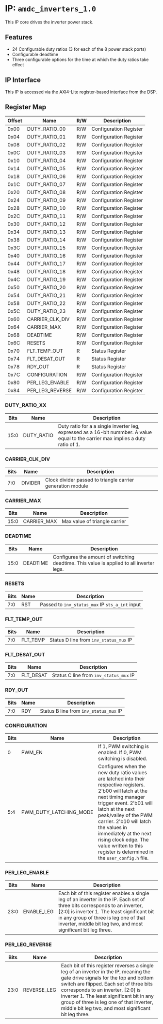 # IP: `amdc_inverters_1.0`

This IP core drives the inverter power stack.

## Features

- 24 Configurable duty ratios (3 for each of the 8 power stack ports)
- Configurable deadtime
- Three configurable options for the time at which the duty ratios take effect

## IP Interface

This IP is accessed via the AXI4-Lite register-based interface from the DSP.

## Register Map

| Offset | Name | R/W | Description |
| -- | -- | -- | -- |
| 0x00 | DUTY_RATIO_00 | R/W | Configuration Register |
| 0x04 | DUTY_RATIO_01 | R/W | Configuration Register |
| 0x08 | DUTY_RATIO_02 | R/W | Configuration Register |
| 0x0C | DUTY_RATIO_03 | R/W | Configuration Register |
| 0x10 | DUTY_RATIO_04 | R/W | Configuration Register |
| 0x14 | DUTY_RATIO_05 | R/W | Configuration Register |
| 0x18 | DUTY_RATIO_06 | R/W | Configuration Register |
| 0x1C | DUTY_RATIO_07 | R/W | Configuration Register |
| 0x20 | DUTY_RATIO_08 | R/W | Configuration Register |
| 0x24 | DUTY_RATIO_09 | R/W | Configuration Register |
| 0x28 | DUTY_RATIO_10 | R/W | Configuration Register |
| 0x2C | DUTY_RATIO_11 | R/W | Configuration Register |
| 0x30 | DUTY_RATIO_12 | R/W | Configuration Register |
| 0x34 | DUTY_RATIO_13 | R/W | Configuration Register |
| 0x38 | DUTY_RATIO_14 | R/W | Configuration Register |
| 0x3C | DUTY_RATIO_15 | R/W | Configuration Register |
| 0x40 | DUTY_RATIO_16 | R/W | Configuration Register |
| 0x44 | DUTY_RATIO_17 | R/W | Configuration Register |
| 0x48 | DUTY_RATIO_18 | R/W | Configuration Register |
| 0x4C | DUTY_RATIO_19 | R/W | Configuration Register |
| 0x50 | DUTY_RATIO_20 | R/W | Configuration Register |
| 0x54 | DUTY_RATIO_21 | R/W | Configuration Register |
| 0x58 | DUTY_RATIO_22 | R/W | Configuration Register |
| 0x5C | DUTY_RATIO_23 | R/W | Configuration Register |
| 0x60 | CARRIER_CLK_DIV | R/W | Configuration Register |
| 0x64 | CARRIER_MAX | R/W | Configuration Register |
| 0x68 | DEADTIME | R/W | Configuration Register |
| 0x6C | RESETS | R/W | Configuration Register |
| 0x70 | FLT_TEMP_OUT | R | Status Register |
| 0x74 | FLT_DESAT_OUT | R | Status Register |
| 0x78 | RDY_OUT | R | Status Register |
| 0x7C | CONFIGURATION | R/W | Configuration Register |
| 0x80 | PER_LEG_ENABLE | R/W | Configuration Register |
| 0x84 | PER_LEG_REVERSE | R/W | Configuration Register |

### DUTY_RATIO_XX

| Bits | Name | Description |
| -- | -- | -- |
| 15:0 | DUTY_RATIO | Duty ratio for a a single inverter leg, expressed as a 16-bit nummber. A value equal to the carrier max implies a duty ratio of 1. |

### CARRIER_CLK_DIV

| Bits | Name | Description |
| -- | -- | -- |
| 7:0 | DIVIDER | Clock divider passed to triangle carrier generation module |

### CARRIER_MAX

| Bits | Name | Description |
| -- | -- | -- |
| 15:0 | CARRIER_MAX | Max value of triangle carrier |

### DEADTIME

| Bits | Name | Description |
| -- | -- | -- |
| 15:0 | DEADTIME | Configures the amount of switching deadtime. This value is applied to all inverter legs. |

### RESETS

| Bits | Name | Description |
| -- | -- | -- |
| 7:0 | RST | Passed to `inv_status_mux` IP `sts_a_int` input |

### FLT_TEMP_OUT

| Bits | Name | Description |
| -- | -- | -- |
| 7:0 | FLT_TEMP | Status D line from `inv_status_mux` IP |

### FLT_DESAT_OUT

| Bits | Name | Description |
| -- | -- | -- |
| 7:0 | FLT_DESAT | Status C line from `inv_status_mux` IP |

### RDY_OUT

| Bits | Name | Description |
| -- | -- | -- |
| 7:0 | RDY | Status B line from `inv_status_mux` IP |

### CONFIGURATION

| Bits | Name | Description |
| -- | -- | -- |
| 0 | PWM_EN | If 1, PWM switching is enabled. If 0, PWM switching is disabled. |
| 5:4 | PWM_DUTY_LATCHING_MODE | Configures when the new duty ratio values are latched into their respective registers. 2'b00 will latch at the next timing manager trigger event. 2'b01 will latch at the next peak/valley of the PWM carrier. 2'b10 will latch the values in immediately at the next rising clock edge. The value written to this register is determined in the `user_config.h` file. |

### PER_LEG_ENABLE

| Bits | Name | Description |
| -- | -- | -- |
| 23:0 | ENABLE_LEG | Each bit of this register enables a single leg of an inverter in the IP. Each set of three bits corresponds to an inverter, [2:0] is inverter 1. The least significant bit in any group of three is leg one of that inverter, middle bit leg two, and most significant bit leg three. |

### PER_LEG_REVERSE

| Bits | Name | Description |
| -- | -- | -- |
| 23:0 | REVERSE_LEG | Each bit of this register reverses a single leg of an inverter in the IP, meaning the gate drive signals for the top and bottom switch are flipped. Each set of three bits corresponds to an inverter, [2:0] is inverter 1. The least significant bit in any group of three is leg one of that inverter, middle bit leg two, and most significant bit leg three. |


